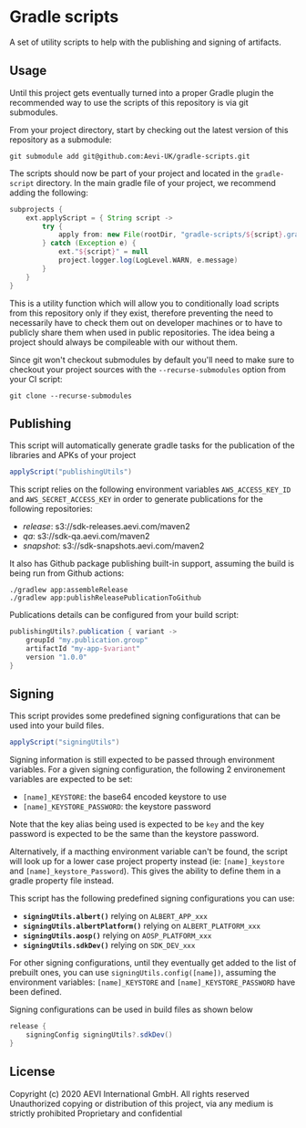 # Gradle scripts

A set of utility scripts to help with the publishing and signing of artifacts.

## Usage
Until this project gets eventually turned into a proper Gradle plugin the recommended way to use the scripts of this repository is via git submodules.

From your project directory, start by checking out the latest version of this repository as a submodule:
```shell
git submodule add git@github.com:Aevi-UK/gradle-scripts.git
```

The scripts should now be part of your project and located in the `gradle-script` directory. In the main gradle file of your project, we recommend adding the following:
```groovy
subprojects {
    ext.applyScript = { String script ->
        try {
            apply from: new File(rootDir, "gradle-scripts/${script}.gradle").path
        } catch (Exception e) {
            ext."${script}" = null
            project.logger.log(LogLevel.WARN, e.message)
        }
    }
}
```
This is a utility function which will allow you to conditionally load scripts from this repository only if they exist, therefore preventing the need to necessarily have to check them out on developer machines or to have to publicly share them when used in public repositories. The idea being a project should always be compileable with our without them.

Since git won't checkout submodules by default you'll need to make sure to checkout your project sources with the `--recurse-submodules` option from your CI script:
```shell
git clone --recurse-submodules
```

## Publishing
This script will automatically generate gradle tasks for the publication of the libraries and APKs of your project

```groovy
applyScript("publishingUtils")
```
This script relies on the following environment variables `AWS_ACCESS_KEY_ID` and `AWS_SECRET_ACCESS_KEY` in order to generate publications for the following repositories:
* _release_: s3://sdk-releases.aevi.com/maven2
* _qa_: s3://sdk-qa.aevi.com/maven2
* _snapshot_: s3://sdk-snapshots.aevi.com/maven2

It also has Github package publishing built-in support, assuming the build is being run from Github actions: 
```shell
./gradlew app:assembleRelease
./gradlew app:publishReleasePublicationToGithub
```

Publications details can be configured from your build script:
```groovy
publishingUtils?.publication { variant ->
    groupId "my.publication.group"
    artifactId "my-app-$variant"
    version "1.0.0"
}
```

## Signing

This script provides some predefined signing configurations that can be used into your build files.

```groovy
applyScript("signingUtils")
```
Signing information is still expected to be passed through environment variables. For a given signing configuration, the following 2 environement variables are expected to be set:
* `[name]_KEYSTORE`: the base64 encoded keystore to use
* `[name]_KEYSTORE_PASSWORD`: the keystore password

Note that the key alias being used is expected to be `key` and the key password is expected to be the same than the keystore password.

Alternatively, if a macthing environment variable can't be found, the script will look up for a lower case project property instead (ie: `[name]_keystore` and `[name]_keystore_Password`). This gives the ability to define them in a gradle property file instead.


This script has the following predefined signing configurations you can use:
* __`signingUtils.albert()`__ relying on `ALBERT_APP_xxx`
* __`signingUtils.albertPlatform()`__ relying on `ALBERT_PLATFORM_xxx`
* __`signingUtils.aosp()`__ relying on `AOSP_PLATFORM_xxx`
* __`signingUtils.sdkDev()`__ relying on `SDK_DEV_xxx`

For other signing configurations, until they eventually get added to the list of prebuilt ones, you can use `signingUtils.config([name])`, assuming the environment variables: `[name]_KEYSTORE` and `[name]_KEYSTORE_PASSWORD` have been defined.

Signing configurations can be used in build files as shown below
```groovy
release {
    signingConfig signingUtils?.sdkDev()
}
```

## License

Copyright (c) 2020 AEVI International GmbH. All rights reserved
Unauthorized copying or distribution of this project, via any medium is strictly prohibited
Proprietary and confidential